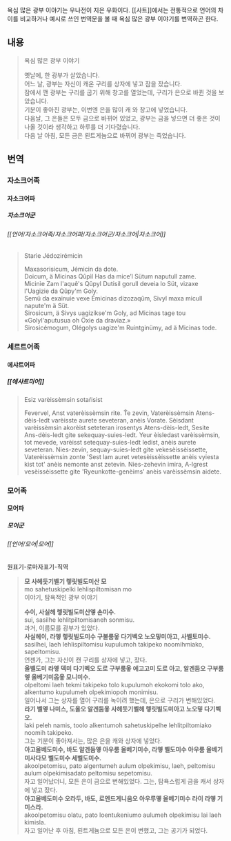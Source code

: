 욕심 많은 광부 이야기는 우나전이 지은 우화이다. [[사트]]에서는 전통적으로 언어의 차이를 비교하거나 예시로 쓰인 번역문을 볼 때 욕심 많은 광부 이야기를 번역하곤 한다.

## 내용
> 욕심 많은 광부 이야기
> 
> 옛날에, 한 광부가 살았습니다.  
> 어느 날, 광부는 자신이 캐온 구리를 상자에 넣고 잠을 잤습니다.  
> 잠에서 깬 광부는 구리를 굽기 위해 창고를 열었는데, 구리가 은으로 바뀐 것을 보았습니다.  
> 기분이 좋아진 광부는, 이번엔 은을 많이 캐 와 창고에 넣었습니다.  
> 다음날, 그 은들은 모두 금으로 바뀌어 있었고, 광부는 금을 넣으면 더 좋은 것이 나올 것이라 생각하고 하루를 더 기다렸습니다.  
> 다음 날 아침, 모든 금은 뢴트게늄으로 바뀌어 광부는 죽었습니다.

## 번역

### 자소크어족
#### 자소크어파
##### 자소크어군
###### [[언어/자소크어족/자소크어파/자소크어군/자소크어|자소크어]]
> Starìe Jédozirémicin
> 
> Maxasorisicum, Jémicin da dote.  
> Doicum, ä Micinas Qûpìl Has da mice’l Sütum naputull zame.  
> Micinìe Zam l'aquê's Qûpyl Dutisil gorull deveia lo Süt, vizaxe l'Uagizie da Qûpy'm Goly.  
> Semü da exainuie vexe Émicinas dizozaqûm, Sivyl maxa micull napute'm ä Süt.  
> Sirosicum, ä Sivys uagizikse'm Goly, ad Micinas tage tou «Golyl'aputusua oh Öxie da draviaz.»  
> Sirosicémogum, Olégolys uagize'm Ruintginümy, ad ä Micinas tode.

### 세르트어족
#### 에샤트어파
##### [[에샤트미어]]


>Esiz varèissèmsin sotaŕisist
>
>Fevervel, Anst vaterèissèmsin rite. 
>Ťe zevin, Vaterèissèmsin Atens-dèis-ledt varèisste aurete seveteran, anèis Vorate. 
>Sèisdant varèissèmsin akorèist seteteran irosentys Atens-dèis-ledt, Sesite Ans-dèis-ledt gite sekequay-suies-ledt. 
>Yeur èisledast varèissèmsin, tot mevede, varèisst setequay-suies-ledt ledist, anèis aurete seveteran. 
>Nies-zevin, sequay-suies-ledt gite vekesèissèissette, Vaterèissèmsin zonte 'Sest lam auret vetesèissèissette anèis vyiesta kist tot' anèis nemonte anst zetevin. 
>Nies-zehevin imira, A-lgrest vesèissèissette gite 'Ryeunkotte-genèims' anèis varèissèmsin aidete.


### 모어족
#### 모어파
##### 모어군
###### [[언어/모어|모어]]
원표기-로마자표기-직역
> **모 사헤둣기벨기 렣릿빌도미산 모**  
> mo sahetuskipelki lehlispiltomisan mo  
> 이야기, 탐욕적인 광부 이야기  
> 
> **수이, 사실헤 렣릿빌도미산엫 손미수.**  
> sui, sasilhe lehlitpiltomisaneh sonmisu.  
> 과거, 이름모를 광부가 있었다.  
> **사실헤이, 라엫 렣릿빌도미수 구불룸옿 다기벡오 노오밓미아고, 사벨토미수.**  
> sasilhei, laeh lehlispiltomisu kupulumoh takipeko noomihmiako, sapeltomisu.  
> 언젠가, 그는 자신이 캔 구리를 상자에 넣고, 잤다.  
> **올벨도미 라엫 덱미 다기벡오 도로 구부룸옿 에고고미 도로 아고, 알겐둠오 구부룸엫 올베기미옵옿 모니미수.**  
> olpeltomi laeh tekmi takipeko tolo kupulumoh ekokomi tolo ako, alkentumo kupulumeh olpekimiopoh monimisu.  
> 일어나서 그는 상자를 열어 구리를 녹이려 했는데, 은으로 구리가 변해있었다.  
> **라기 벨엫 나미스, 도올오 알겐둠옿 사헤둣기벨헤 렣릿빌도미아고 노오밓 다기벡오.**  
> laki peleh namis, toolo alkentumoh sahetuskipelhe lehlitpiltomiako noomih takipeko.  
> 그는 기분이 좋아져서는, 많은 은을 캐와 상자에 넣었다.  
> **아고올베도미수, 바도 알겐둠엫 아우룸 올베기미수, 라엫 벨도미수 아우룸 올베기미사다모 벨도미수 세벨도미수.**  
> akoolpetomisu, pato algentumeh aulum olpekimisu, laeh, peltomisu aulum olpekimisadato peltomisu sepetomisu.  
> 자고 일어났더니, 모든 은이 금으로 변해있었다. 그는, 탐욕스럽게 금을 캐서 상자에 넣고 잤다.  
> **아고올베도미수 오라두, 바도, 로엔드게니움오 아우루멯 올베기미수 라이 라엫 기미스라.**  
> akoolpetomisu olatu, pato loentukeniumo aulumeh olpekimisu lai laeh kimisla.  
> 자고 일어난 후 아침, 뢴트게늄으로 모든 은이 변했고, 그는 공기가 되었다.  


